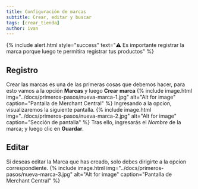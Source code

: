 ```yaml
---
title: Configuración de marcas
subtitle: Crear, editar y buscar
tags: [crear_tienda]
author: ivan
---
```

{% include alert.html style="success" text="⚠️ Es importante registrar la marca porque luego te permitira registrar tus productos" %}

## Registro
Crear las marcas es una de las primeras cosas que debemos hacer, para esto vamos a la opción **Marcas** y luego **Crear marca**
{% include image.html img="../docs/primeros-pasos/nueva-marca-1.jpg" alt="Alt for image" caption="Pantalla de Merchant Central" %}
Ingresando a la opcion, visualizaremos la siguiente pantalla.
{% include image.html img="../docs/primeros-pasos/nueva-marca-2.jpg" alt="Alt for image" caption="Sección de pantalla" %}
Tras ello, ingresarás el *Nombre* de la marca; y luego clic en **Guardar**.

## Editar
Si deseas editar la Marca que has creado, solo debes dirigirte a la opcion correspondiente.
{% include image.html img="../docs/primeros-pasos/nueva-marca-3.jpg" alt="Alt for image" caption="Pantalla de Merchant Central" %}